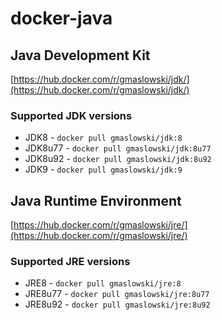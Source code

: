 docker-java
==========

## Java Development Kit
[https://hub.docker.com/r/gmaslowski/jdk/](https://hub.docker.com/r/gmaslowski/jdk/)

### Supported JDK versions
- JDK8 - ```docker pull gmaslowski/jdk:8```
 - JDK8u77 - ```docker pull gmaslowski/jdk:8u77```
 - JDK8u92 - ```docker pull gmaslowski/jdk:8u92```
- JDK9 - ```docker pull gmaslowski/jdk:9```

## Java Runtime Environment
[https://hub.docker.com/r/gmaslowski/jre/](https://hub.docker.com/r/gmaslowski/jre/)

### Supported JRE versions
- JRE8 - ```docker pull gmaslowski/jre:8```
 - JRE8u77 - ```docker pull gmaslowski/jre:8u77```
 - JRE8u92 - ```docker pull gmaslowski/jre:8u92```
